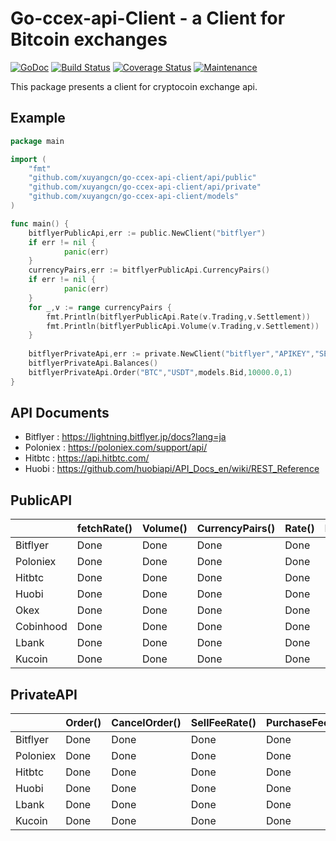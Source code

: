 # Go-ccex-api-Client - a Client for  Bitcoin exchanges

[![GoDoc](https://img.shields.io/badge/api-Godoc-blue.svg?style=flat-square)](https://godoc.org/github.com/xuyangcn/go-ccex-api-client)
[![Build Status](https://travis-ci.org/xuyangcn/go-ccex-api-client.svg?branch=master&time=now)](https://travis-ci.org/xuyangcn/go-ccex-api-client)
[![Coverage Status](https://coveralls.io/repos/github/xuyangcn/go-ccex-api-client/badge.svg?branch=master)](https://coveralls.io/github/xuyangcn/go-ccex-api-client?branch=master&time=now)
[![Maintenance](https://img.shields.io/badge/Maintained%3F-yes-green.svg)](https://GitHub.com/Naereen/StrapDown.js/graphs/commit-activity)

This package presents a client for cryptocoin exchange api.

## Example

```go
package main

import (
	"fmt"
	"github.com/xuyangcn/go-ccex-api-client/api/public"
	"github.com/xuyangcn/go-ccex-api-client/api/private"
	"github.com/xuyangcn/go-ccex-api-client/models"
)

func main() {
	bitflyerPublicApi,err := public.NewClient("bitflyer")
	if err != nil {
    		panic(err)
    }
    currencyPairs,err := bitflyerPublicApi.CurrencyPairs()
    if err != nil {
    		panic(err)
    }
    for _,v := range currencyPairs {
    	fmt.Println(bitflyerPublicApi.Rate(v.Trading,v.Settlement))
    	fmt.Println(bitflyerPublicApi.Volume(v.Trading,v.Settlement))
    }
    
    bitflyerPrivateApi,err := private.NewClient("bitflyer","APIKEY","SECRETKEY")
    bitflyerPrivateApi.Balances()
    bitflyerPrivateApi.Order("BTC","USDT",models.Bid,10000.0,1)
}
```

## API Documents

- Bitflyer : https://lightning.bitflyer.jp/docs?lang=ja
- Poloniex : https://poloniex.com/support/api/
- Hitbtc : https://api.hitbtc.com/
- Huobi : https://github.com/huobiapi/API_Docs_en/wiki/REST_Reference


## PublicAPI

|           | fetchRate() | Volume() | CurrencyPairs() | Rate() | FrozenCurrency() | Board() |
|-----------|-------------|----------|-----------------|--------|------------------|---------|
| Bitflyer  | Done        | Done     | Done            | Done   | Done             | Done    |
| Poloniex  | Done        | Done     | Done            | Done   | Done             | Done    |
| Hitbtc    | Done        | Done     | Done            | Done   | Done             | Done    |
| Huobi     | Done        | Done     | Done            | Done   | Done             | Done    |
| Okex      | Done        | Done     | Done            | Done   | Done             | Done    |
| Cobinhood | Done        | Done     | Done            | Done   | Done             | Done    |
| Lbank     | Done        | Done     | Done            | Done   | Done             | Done    |
| Kucoin    | Done        | Done     | Done            | Done   | Done             | Done    |

## PrivateAPI

|          | Order() | CancelOrder() | SellFeeRate() | PurchaseFeeRate() | Balances() | CompleteBalances() | ActiveOrders() | TransferFee() | Transfer() | Address() | Precise() |
|----------|---------|---------------|---------------|-------------------|------------|--------------------|----------------|---------------|------------|-----------|-----------|
| Bitflyer | Done    | Done          | Done          | Done              | Done       | Done               | Done           | Done          | Done       | Done      | Done      |
| Poloniex | Done    | Done          | Done          | Done              | Done       | Done               | Done           | Done          | Done       | Done      | Done      |
| Hitbtc   | Done    | Done          | Done          | Done              | Done       | Done               | Done           | Done          | Done       | Done      | Done      |
| Huobi    | Done    | Done          | Done          | Done              | Done       | Done               | Done           | Done          | Done       | Done      | Done      |
| Lbank    | Done    | Done          | Done          | Done              | Done       | Done               | Done           | Done          | Done       | Done      | Done      |
| Kucoin   | Done    | Done          | Done          | Done              | Done       | Done               | Done           | Done          | Done       | Done      | Done      |
